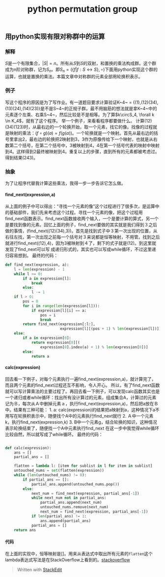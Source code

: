﻿---
layout: post
title: "python permutation group"
mathjax: true
tags: python, basic group theory, recursion
---

## 用python实现有限对称群中的运算

### 解释
$S$是一个有限集合，$|S|=n$。所有从$S$到$S$的双射，和置换的乘法构成群。这个群成为n阶对称群，记为$S_n$。即$S_n =(\{f|f:S\leftrightarrow S\}, \circ)$下面用python实现这个群的运算，也就是置换的乘法。本篇文章中对称群的元素全部用轮换积表示。

### 例子
写这个程序的原因是为了写作业。有一道题目要求计算验证K~4~ = {(1),(12)(34),(13)(24),(14)(23)}是不是S~4~的正规子群。最不用脑筋的想法就是拿K~4~中的元素逐个左乘、右乘S~4~，然后比较是不是相等。为了算$k\circS_4, \forall k \in K_4$，就有了这个程序。
举一个例子，来看看程序都要做什么。
计算(12)(34)(123)时，从最右边的一个轮换开始，取一个元素，找它的像。找像的过程就是映射的乘法：$(f\circ g)(a) = f(g(a))$。一个轮换就是一个映射。首先从最右边的括号里拿出2，最右边的轮换把2映射到3，3作为原像传给下一个映射，也就是从右数第二个括号，在第二个括号中，3被映射到4，4在第一个括号代表的映射中映射到4。这样得到2最终被映射到4。重复以上的步骤，直到所有的元素都被考虑过。得到结果(243)。

### 抽象
为了让程序代替我计算这些乘法，我得一步一步告诉它怎么做。
#### find_next(expression,a)
从上面的例子中可以得出：“寻找一个元素的像”这个过程进行了很多次，是运算中的基础部件，我们先来考虑这个过程。寻找一个元素的像，把这个过程用find_next函数表示。find_next函数接收两个输入，一个是要计算的算式，另一个是要找到像的元素。回忆上面的例子，find_next要做的其实就是我们得到３之后做的事情，(find_next((12)(34),3))。首先是找到式子中３第一次出现的位置，从右往左找，第一次出现之前每一个括号对３来说都是恒等映射，不用管。找到之后就进行find_next((12),4)，因为3被映射到４了，剩下的式子就是(12)。到这里就发现了find_next可以写
成递归形式的，其实也可以写成while循环，不过这里递归容易想到。
最终的代码：
```python
def find_next(expression, a):
    l = len(expression) - 1
    while l >= 0:
        if a in expression[l]:
            break
        else:
            l -= 1
    if l > 0:
        pos = 0
        for i in range(len(expression[l])):
            if expression[l][i] == a:
                pos = i
                break
        return find_next(expression[:l:],
                         expression[l][(pos + 1) % len(expression[l])])
    else:
        if a in expression[0]:
            return expression[0][(
                expression[0].index(a) + 1) % len(expression[0])]
        else:
            return a
```


#### calc(expression)
回去看一下例子，对每个元素执行一遍find_next(expression,a)，就计算完了，而且两个元素的find_next过程还互不影响，令人开心。
所以，有了find_next函数就可以写计算乘法的主要过程了。再回去看一下例子，可以发现calc函数其实也是一个递归或者while循环：找出所有没计算过的元素，组成集合A，计算过的元素记为Ｂ，每次从Ａ中删掉元素ａ，执行find_next(expression,a)，然后把a放在Ｂ中。结果有三种可能：
	1. a: calc(expression)的结果把a映射到a，这种情况下a不用写在轮换积表示中，随便找个A中的元素执行find_next就行
	2. Ａ中一个元素k，执行find_next(expression,k)
	3. B中一个元素g，结合轮换的知识，这种情况表示轮换结束了，随便找一个A中元素执行find_next
在这一步中我觉得while循环比较自然，所以就写成了while循环。
最终的代码：
```python

def calc(expression):
    ans = []
    partial_ans = []

    flatten = lambda l: [item for sublist in l for item in sublist]
    untouched_nums = set(flatten(expression))
    while (len(untouched_nums) != 0):
        if partial_ans == []:
            partial_ans.append(untouched_nums.pop())
        else:
            next_num = find_next(expression, partial_ans[-1])
            while next_num not in partial_ans:
                partial_ans.append(next_num)
                untouched_nums.remove(next_num)
                next_num = find_next(expression, partial_ans[-1])
            if len(partial_ans) != 1:
                ans.append(partial_ans)
            partial_ans = []
    return ans
```

#### 代码
在上面的实现中，恒等映射是[]。用来从表达式中取出所有元素的`flatten`这个lambda表达式写法是在StackOverflow上看到的。[stackoverflow](https://stackoverflow.com/questions/952914/making-a-flat-list-out-of-list-of-lists-in-python)
> Written with [StackEdit](https://stackedit.io/)
